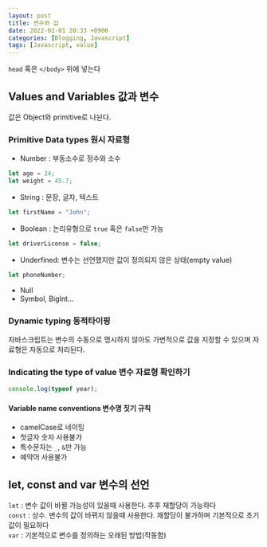 ```yaml
---
layout: post
title: 변수와 값
date: 2022-02-01 20:33 +0900
categories: [Blogging, Javascript]
tags: [Javascript, value]
---
```


`head` 혹은 `</body>` 위에 넣는다

## Values and Variables 값과 변수

값은 Object와 primitive로 나뉜다.

### Primitive Data types 원시 자료형

- Number : 부동소수로 정수와 소수

```javascript
let age = 24;
let weight = 45.7;
```

- String : 문장, 글자, 텍스트

```javascript
let firstName = "John";
```

- Boolean : 논리유형으로 `true` 혹은 `false`만 가능

```javascript
let driverLicense = false;
```

- Underfined: 변수는 선언했지만 값이 정의되지 않은 상태(empty value)

```javascript
let phoneNumber;
```

- Null
- Symbol, BigInt...

### Dynamic typing 동적타이핑

자바스크립트는 변수의 수동으로 명시하지 않아도 가변적으로 값을 지정할 수 있으며 자료형은 자동으로 처리된다.

### Indicating the type of value 변수 자료형 확인하기

```javascript
console.log(typeof year);
```

#### Variable name conventions 변수명 짓기 규칙

- camelCase로 네이밍
- 첫글자 숫자 사용불가
- 특수문자는 `_`, `&`만 가능
- 예약어 사용불가

## let, const and var 변수의 선언

`let` : 변수 값이 바뀔 가능성이 있을때 사용한다. 추후 재할당이 가능하다  
`const` : 상수. 변수의 값이 바뀌지 않을때 사용한다. 재할당이 불가하며 기본적으로 초기 값이 필요하다  
`var` : 기본적으로 변수를 정의하는 오래된 방법(작동함)
